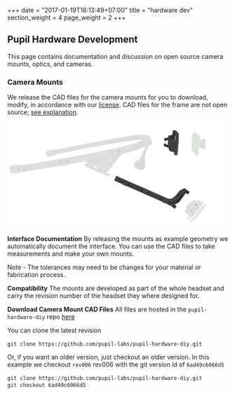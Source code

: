 +++
date = "2017-01-19T16:13:49+07:00"
title = "hardware dev"
section_weight = 4
page_weight = 2
+++

## Pupil Hardware Development

This page contains documentation and discussion on open source camera mounts, optics, and cameras. 

### Camera Mounts
We release the CAD files for the camera mounts for you to download, modify, in accordance with our [license](#license).  CAD files for the frame are not open source; [see explanation](#hardware). 

<p align="center">
	<img width="600" src="/images/headset/explo_side_800_mounts.png" />
</p>

**Interface Documentation**
By releasing the mounts as example geometry we automatically document the interface. You can use the CAD files to take measurements and make your own mounts. 

<aside class="notice">
Note - The tolerances may need to be changes for your material or fabrication process.
</aside>

**Compatibility**
The mounts are developed as part of the whole headset and carry the revision number of the headset they where designed for.

**Download Camera Mount CAD Files**
All files are hosted in the `pupil-hardware-diy` repo [here](https://github.com/pupil-labs/pupil-hardware-diy)

You can clone the latest revision

```
git clone https://github.com/pupil-labs/pupil-hardware-diy.git
```

Or, if you want an older version, just checkout an older version.  In this example we checkout `rev006` rev006 with the git version id of `6ad49c6066d5`

```
git clone https://github.com/pupil-labs/pupil-hardware-diy.git 
git checkout 6ad49c6066d5
```  